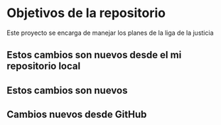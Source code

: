 # Objetivos de la repositorio

Este proyecto se encarga de manejar los planes de la liga de la justicia



## Estos cambios son nuevos desde el mi repositorio local

## Estos cambios son nuevos
## Cambios nuevos desde GitHub

